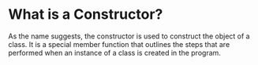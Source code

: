 # What is a Constructor?
As the name suggests, the constructor is used to construct the object of a class. It is a special member function that outlines the steps that are performed when an instance of a class is created in the program.

